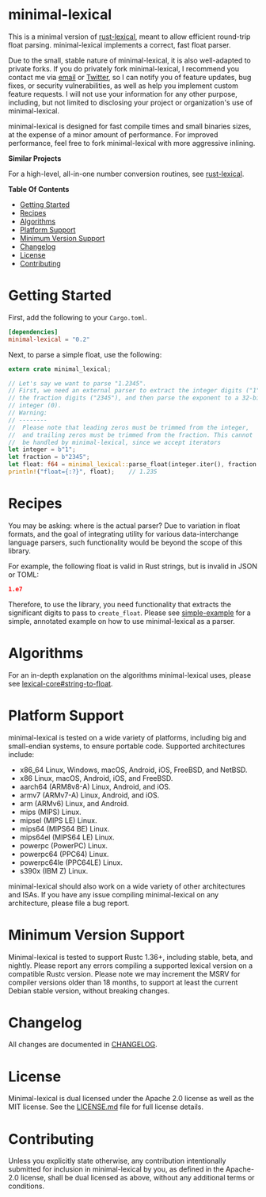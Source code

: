 minimal-lexical
===============

This is a minimal version of [rust-lexical](https://github.com/Alexhuszagh/rust-lexical), meant to allow efficient round-trip float parsing. minimal-lexical implements a correct, fast float parser.

Due to the small, stable nature of minimal-lexical, it is also well-adapted to private forks. If you do privately fork minimal-lexical, I recommend you contact me via [email](mailto:ahuszagh@gmail.com) or [Twitter](https://twitter.com/KardOnIce), so I can notify you of feature updates, bug fixes, or security vulnerabilities, as well as help you implement custom feature requests. I will not use your information for any other purpose, including, but not limited to disclosing your project or organization's use of minimal-lexical.

minimal-lexical is designed for fast compile times and small binaries sizes, at the expense of a minor amount of performance. For improved performance, feel free to fork minimal-lexical with more aggressive inlining.

**Similar Projects**

For a high-level, all-in-one number conversion routines, see [rust-lexical](https://github.com/Alexhuszagh/rust-lexical).

**Table Of Contents**

- [Getting Started](#getting-started)
- [Recipes](#recipes)
- [Algorithms](#algorithms)
- [Platform Support](platform-support)
- [Minimum Version Support](minimum-version-support)
- [Changelog](#changelog)
- [License](#license)
- [Contributing](#contributing)

# Getting Started

First, add the following to your `Cargo.toml`.

```toml
[dependencies]
minimal-lexical = "0.2"
```

Next, to parse a simple float, use the following:

```rust
extern crate minimal_lexical;

// Let's say we want to parse "1.2345".
// First, we need an external parser to extract the integer digits ("1"),
// the fraction digits ("2345"), and then parse the exponent to a 32-bit
// integer (0). 
// Warning:
// --------
//  Please note that leading zeros must be trimmed from the integer,
//  and trailing zeros must be trimmed from the fraction. This cannot
//  be handled by minimal-lexical, since we accept iterators
let integer = b"1";
let fraction = b"2345";
let float: f64 = minimal_lexical::parse_float(integer.iter(), fraction.iter(), 0);
println!("float={:?}", float);    // 1.235
```

# Recipes

You may be asking: where is the actual parser? Due to variation in float formats, and the goal of integrating utility for various data-interchange language parsers, such functionality would be beyond the scope of this library.

For example, the following float is valid in Rust strings, but is invalid in JSON or TOML:
```json
1.e7
```

Therefore, to use the library, you need functionality that extracts the significant digits to pass to `create_float`. Please see [simple-example](https://github.com/Alexhuszagh/minimal-lexical/blob/master/examples/simple.rs) for a simple, annotated example on how to use minimal-lexical as a parser.

# Algorithms

For an in-depth explanation on the algorithms minimal-lexical uses, please see [lexical-core#string-to-float](https://github.com/Alexhuszagh/rust-lexical/tree/master/lexical-core#string-to-float).

# Platform Support

minimal-lexical is tested on a wide variety of platforms, including big and small-endian systems, to ensure portable code. Supported architectures include:
- x86_64 Linux, Windows, macOS, Android, iOS, FreeBSD, and NetBSD.
- x86 Linux, macOS, Android, iOS, and FreeBSD.
- aarch64 (ARM8v8-A) Linux, Android, and iOS.
- armv7 (ARMv7-A) Linux, Android, and iOS.
- arm (ARMv6) Linux, and Android.
- mips (MIPS) Linux.
- mipsel (MIPS LE) Linux.
- mips64 (MIPS64 BE) Linux.
- mips64el (MIPS64 LE) Linux.
- powerpc (PowerPC) Linux.
- powerpc64 (PPC64) Linux.
- powerpc64le (PPC64LE) Linux.
- s390x (IBM Z) Linux.

minimal-lexical should also work on a wide variety of other architectures and ISAs. If you have any issue compiling minimal-lexical on any architecture, please file a bug report.

# Minimum Version Support

Minimal-lexical is tested to support Rustc 1.36+, including stable, beta, and nightly. Please report any errors compiling a supported lexical version on a compatible Rustc version. Please note we may increment the MSRV for compiler versions older than 18 months, to support at least the current Debian stable version, without breaking changes.

# Changelog

All changes are documented in [CHANGELOG](CHANGELOG).

# License

Minimal-lexical is dual licensed under the Apache 2.0 license as well as the MIT
license. See the [LICENSE.md](LICENSE.md) file for full license details.

# Contributing

Unless you explicitly state otherwise, any contribution intentionally submitted for inclusion in minimal-lexical by you, as defined in the Apache-2.0 license, shall be dual licensed as above, without any additional terms or conditions.
